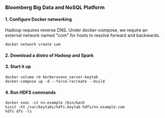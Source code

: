 ### Bloomberg Big Data and NoSQL Platform
#### 1. Configure Docker networking

Hadoop requires reverse DNS.  Under docker-compose, we require an external network named "com" for hosts to resolve forward and backwards.

```
docker network create com
```

#### 2. Download a distro of Hadoop and Spark


#### 3. Start it up

```
docker volume rm kerberosenv_server-keytab
docker-compose up -d --force-recreate --build
```

#### 4. Run HDFS commands

```
docker exec -it nn.example /bin/bash
kinit -kt /var/keytabs/hdfs.keytab hdfs/nn.example.com
hdfs dfs -ls
```






